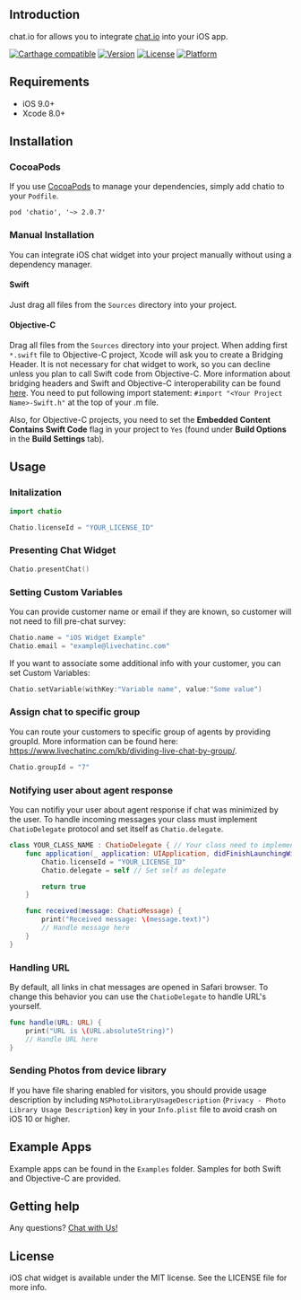 ## Introduction

chat.io for allows you to integrate [chat.io](https://chat.io) into your iOS app.

[![Carthage compatible](https://img.shields.io/badge/Carthage-compatible-4BC51D.svg?style=flat)](#carthage)
[![Version](https://img.shields.io/cocoapods/v/chatio.svg?style=flat)](http://cocoapods.org/pods/chatio)
[![License](https://img.shields.io/cocoapods/l/chatio.svg?style=flat)](http://cocoapods.org/pods/chatio)
[![Platform](https://img.shields.io/cocoapods/p/chatio.svg?style=flat)](http://cocoapods.org/pods/chatio)

## Requirements

- iOS 9.0+
- Xcode 8.0+

## Installation

### CocoaPods

If you use [CocoaPods](http://cocoapods.org) to manage your dependencies, simply add chatio to your `Podfile`.

```
pod 'chatio', '~> 2.0.7'
```

### Manual Installation

You can integrate iOS chat widget into your project manually without using a dependency manager. 

#### Swift

Just drag all files from the `Sources` directory into your project.

#### Objective-C

Drag all files from the `Sources` directory into your project. When adding first `*.swift` file to Objective-C project, Xcode will ask you to create a Bridging Header. It is not necessary for chat widget to work, so you can decline unless you plan to call Swift code from Objective-C. More information about bridging headers and Swift and Objective-C interoperability can be found [here](https://developer.apple.com/library/ios/documentation/Swift/Conceptual/BuildingCocoaApps/MixandMatch.html). You need to put following import statement: `#import "<Your Project Name>-Swift.h"` at the top of your .m file.

Also, for Objective-C projects, you need to set the **Embedded Content Contains Swift Code** flag in your project to `Yes` (found under **Build Options** in the **Build Settings** tab). 

## Usage

### Initalization

```swift
import chatio

Chatio.licenseId = "YOUR_LICENSE_ID"
```

### Presenting Chat Widget

```swift
Chatio.presentChat()
```

### Setting Custom Variables

You can provide customer name or email if they are known, so customer will not need to fill pre-chat survey:

```swift
Chatio.name = "iOS Widget Example"
Chatio.email = "example@livechatinc.com"
```

If you want to associate some additional info with your customer, you can set Custom Variables:

```swift
Chatio.setVariable(withKey:"Variable name", value:"Some value")
```

### Assign chat to specific group

You can route your customers to specific group of agents by providing groupId. More information can be found here: https://www.livechatinc.com/kb/dividing-live-chat-by-group/.

```swift
Chatio.groupId = "7"
```

### Notifying user about agent response

You can notifiy your user about agent response if chat was minimized by the user. To handle incoming messages your class must implement `ChatioDelegate` protocol and set itself as `Chatio.delegate`.

```swift
class YOUR_CLASS_NAME : ChatioDelegate { // Your class need to implement ChatioDelegate protocol
	func application(_ application: UIApplication, didFinishLaunchingWithOptions launchOptions: [UIApplicationLaunchOptionsKey: Any]?) -> Bool {
		Chatio.licenseId = "YOUR_LICENSE_ID"
		Chatio.delegate = self // Set self as delegate

		return true
	}

	func received(message: ChatioMessage) {
		print("Received message: \(message.text)")
		// Handle message here
	}
}
```

### Handling URL

By default, all links in chat messages are opened in Safari browser. To change this behavior you can use the `ChatioDelegate` to handle URL's yourself.

```swift
func handle(URL: URL) {
	print("URL is \(URL.absoluteString)")
	// Handle URL here
}
```

### Sending Photos from device library

If you have file sharing enabled for visitors, you should provide usage description by including `NSPhotoLibraryUsageDescription` (`Privacy - Photo Library Usage Description`) key in your `Info.plist` file to avoid crash on iOS 10 or higher.

## Example Apps

Example apps can be found in the `Examples` folder. Samples for both Swift and Objective-C are provided.

## Getting help

Any questions? [Chat with Us!](https://secure-lc.livechatinc.com/licence/8413431/open_chat.cgi)

## License

iOS chat widget is available under the MIT license. See the LICENSE file for more info.
